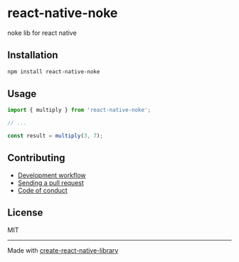 # react-native-noke

noke lib for react native 

## Installation


```sh
npm install react-native-noke
```


## Usage


```js
import { multiply } from 'react-native-noke';

// ...

const result = multiply(3, 7);
```


## Contributing

- [Development workflow](CONTRIBUTING.md#development-workflow)
- [Sending a pull request](CONTRIBUTING.md#sending-a-pull-request)
- [Code of conduct](CODE_OF_CONDUCT.md)

## License

MIT

---

Made with [create-react-native-library](https://github.com/callstack/react-native-builder-bob)
